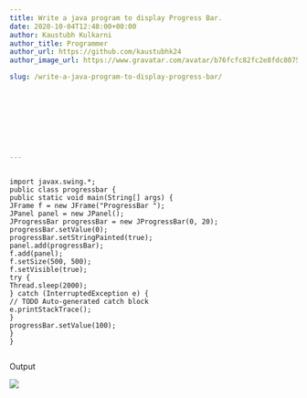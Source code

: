 ```yaml
---
title: Write a java program to display Progress Bar.
date: 2020-10-04T12:48:00+00:00
author: Kaustubh Kulkarni
author_title: Programmer
author_url: https://github.com/kaustubhk24
author_image_url: https://www.gravatar.com/avatar/b76fcfc82fc2e8fdc8075636f1735f61?s=200

slug: /write-a-java-program-to-display-progress-bar/









---
```


```
  
import javax.swing.*;  
public class progressbar {  
public static void main(String[] args) {  
JFrame f = new JFrame("ProgressBar ");  
JPanel panel = new JPanel();  
JProgressBar progressBar = new JProgressBar(0, 20);  
progressBar.setValue(0);  
progressBar.setStringPainted(true);  
panel.add(progressBar);  
f.add(panel);  
f.setSize(500, 500);  
f.setVisible(true);  
try {  
Thread.sleep(2000);  
} catch (InterruptedException e) {  
// TODO Auto-generated catch block  
e.printStackTrace();  
}  
progressBar.setValue(100);  
}  
}  
  

```


Output 


[![](http://blog.kaustubh.codes/imgs/wp-content/uploads/2020/10/v-300x169.png)](http://blog.kaustubh.codes/imgs/wp-content/uploads/2020/10/v.png)


